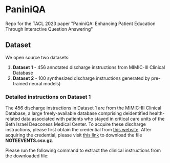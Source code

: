 # PaniniQA
Repo for the TACL 2023 paper "PaniniQA: Enhancing Patient Education Through Interactive Question Answering"


## Dataset 

We open source two datasets:

1. **Dataset 1** - 456 annotated discharge instructions from MIMIC-III Clinical Database
2. **Dataset 2** - 100 synthesized discharge instructions generated by pre-trained neural models)

### Detailed instructions on Dataset 1
The 456 discharge instructions in Dataset 1 are from the MIMIC-III Clinical Database, a large freely-available database comprising deidentified health-related data associated with patients who stayed in critical care units of the Beth Israel Deaconess Medical Center. 
To acquire these discharge instructions, please first obtain the credential from [this website](https://link-url-here.org).
After acquiring the credential, please visit [this link](https://physionet.org/content/mimiciii/1.4/NOTEEVENTS.csv.gz) to download the file **NOTEEVENTS.csv.gz**.

Please run the following command to extract the clinical instructions from the downloaded file:

